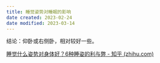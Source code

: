 ```yaml
---
title: 睡觉姿势对睡眠的影响
date created: 2023-02-24
date modified: 2023-03-14
---
```


结论：仰卧或右侧卧，相对较好一些。

[睡觉什么姿势对身体好？6种睡姿的利与弊 - 知乎 (zhihu.com)](https://zhuanlan.zhihu.com/p/32004320)
